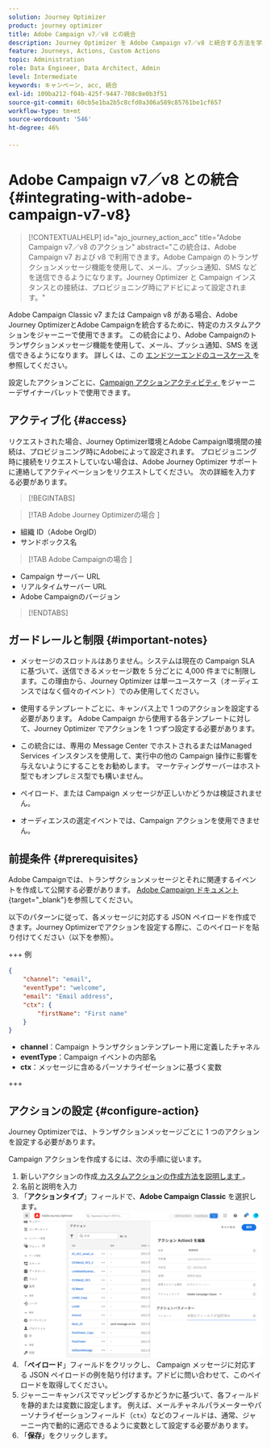 ```yaml
---
solution: Journey Optimizer
product: journey optimizer
title: Adobe Campaign v7／v8 との統合
description: Journey Optimizer を Adobe Campaign v7／v8 と統合する方法を学ぶ
feature: Journeys, Actions, Custom Actions
topic: Administration
role: Data Engineer, Data Architect, Admin
level: Intermediate
keywords: キャンペーン, acc, 統合
exl-id: 109ba212-f04b-425f-9447-708c8e0b3f51
source-git-commit: 60cb5e1ba2b5c8cfd0a306a589c85761be1cf657
workflow-type: tm+mt
source-wordcount: '546'
ht-degree: 46%

---
```


# Adobe Campaign v7／v8 との統合 {#integrating-with-adobe-campaign-v7-v8}

>[!CONTEXTUALHELP]
>id="ajo_journey_action_acc"
>title="Adobe Campaign v7／v8 のアクション"
>abstract="この統合は、Adobe Campaign v7 および v8 で利用できます。Adobe Campaign のトランザクションメッセージ機能を使用して、メール、プッシュ通知、SMS などを送信できるようになります。Journey Optimizer と Campaign インスタンスとの接続は、プロビジョニング時にアドビによって設定されます。"

Adobe Campaign Classic v7 または Campaign v8 がある場合、Adobe Journey OptimizerとAdobe Campaignを統合するために、特定のカスタムアクションをジャーニーで使用できます。 この統合により、Adobe Campaignのトランザクションメッセージ機能を使用して、メール、プッシュ通知、SMS を送信できるようになります。 詳しくは、この [ エンドツーエンドのユースケース ](../building-journeys/ajo-ac.md) を参照してください。

設定したアクションごとに、[Campaign アクションアクティビティ ](../building-journeys/using-adobe-campaign-v7-v8.md) をジャーニーデザイナーパレットで使用できます。

## アクティブ化 {#access}

リクエストされた場合、Journey Optimizer環境とAdobe Campaign環境間の接続は、プロビジョニング時にAdobeによって設定されます。 プロビジョニング時に接続をリクエストしていない場合は、Adobe Journey Optimizer サポートに連絡してアクティベーションをリクエストしてください。 次の詳細を入力する必要があります。

>[!BEGINTABS]

>[!TAB Adobe Journey Optimizerの場合 ]

* 組織 ID（Adobe OrgID）
* サンドボックス名

>[!TAB Adobe Campaignの場合 ]

* Campaign サーバー URL
* リアルタイムサーバー URL
* Adobe Campaignのバージョン

>[!ENDTABS]


## ガードレールと制限 {#important-notes}

* メッセージのスロットルはありません。システムは現在の Campaign SLA に基づいて、送信できるメッセージ数を 5 分ごとに 4,000 件までに制限します。この理由から、Journey Optimizer は単一ユースケース（オーディエンスではなく個々のイベント）でのみ使用してください。

* 使用するテンプレートごとに、キャンバス上で 1 つのアクションを設定する必要があります。 Adobe Campaign から使用する各テンプレートに対して、Journey Optimizer でアクションを 1 つずつ設定する必要があります。

* この統合には、専用の Message Center でホストされるまたはManaged Services インスタンスを使用して、実行中の他の Campaign 操作に影響を与えないようにすることをお勧めします。 マーケティングサーバーはホスト型でもオンプレミス型でも構いません。<!--The build required is 21.1 Release Candidate or greater. -->

* ペイロード、または Campaign メッセージが正しいかどうかは検証されません。

* オーディエンスの選定イベントでは、Campaign アクションを使用できません。

## 前提条件 {#prerequisites}

Adobe Campaignでは、トランザクションメッセージとそれに関連するイベントを作成して公開する必要があります。 [Adobe Campaign ドキュメント](https://experienceleague.adobe.com/ja/docs/campaign/campaign-v8/send/real-time/transactional){target="_blank"}を参照してください。

以下のパターンに従って、各メッセージに対応する JSON ペイロードを作成できます。Journey Optimizerでアクションを設定する際に、このペイロードを貼り付けてください（以下を参照）。

+++ 例

```json
{
    "channel": "email",
    "eventType": "welcome",
    "email": "Email address",
    "ctx": {
        "firstName": "First name"
    }
}
```

* **channel**：Campaign トランザクションテンプレート用に定義したチャネル
* **eventType**：Campaign イベントの内部名
* **ctx**：メッセージに含めるパーソナライゼーションに基づく変数

+++

## アクションの設定 {#configure-action}

Journey Optimizerでは、トランザクションメッセージごとに 1 つのアクションを設定する必要があります。

Campaign アクションを作成するには、次の手順に従います。

1. 新しいアクションの作成[ カスタムアクションの作成方法を説明します ](../action/action.md)。
1. 名前と説明を入力
1. 「**アクションタイプ**」フィールドで、**Adobe Campaign Classic** を選択します。
   ![](assets/accintegration1.png)
1. 「**ペイロード**」フィールドをクリックし、 Campaign メッセージに対応する JSON ペイロードの例を貼り付けます。アドビに問い合わせて、このペイロードを取得してください。 
1. ジャーニーキャンバスでマッピングするかどうかに基づいて、各フィールドを静的または変数に設定します。 例えば、メールチャネルパラメーターやパーソナライゼーションフィールド（`ctx`）などのフィールドは、通常、ジャーニー内で動的に適応できるように変数として設定する必要があります。
1. 「**保存**」をクリックします。

